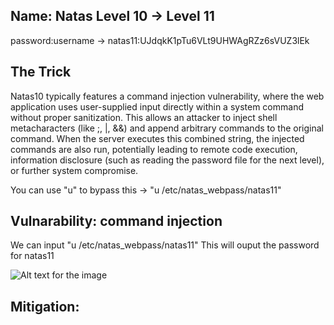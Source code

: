## Name: Natas Level 10 → Level 11

password:username ->
natas11:UJdqkK1pTu6VLt9UHWAgRZz6sVUZ3lEk

## The Trick
Natas10 typically features a command injection vulnerability, where the web application uses user-supplied input directly within a system command without proper sanitization. This allows an attacker to inject shell metacharacters (like ;, |, &&) and append arbitrary commands to the original command. When the server executes this combined string, the injected commands are also run, potentially leading to remote code execution, information disclosure (such as reading the password file for the next level), or further system compromise.

You can use "u" to bypass this -> "u /etc/natas_webpass/natas11"


## Vulnarability: command injection

We can input "u /etc/natas_webpass/natas11"
This will ouput the password for natas11

![Alt text for the image]()

## Mitigation: 

